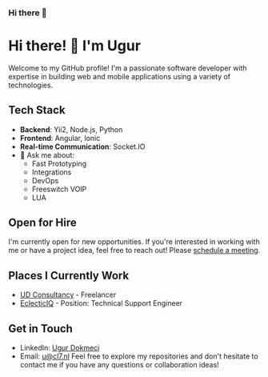 ### Hi there 👋

<!--
**udokmeci/udokmeci** is a ✨ _special_ ✨ repository because its `README.md` (this file) appears on your GitHub profile.

Here are some ideas to get you started:

- 🔭 I’m currently working on ...
- 🌱 I’m currently learning ...
- 👯 I’m looking to collaborate on ...
- 🤔 I’m looking for help with ...
- 💬 Ask me about ...
- 📫 How to reach me: ...
- 😄 Pronouns: ...
- ⚡ Fun fact: ...
-->

# Hi there! 👋 I'm Ugur

Welcome to my GitHub profile! I'm a passionate software developer with expertise in building web and mobile applications using a variety of technologies.

## Tech Stack

- **Backend**: Yii2, Node.js, Python
- **Frontend**: Angular, Ionic
- **Real-time Communication**: Socket.IO
- 💬 Ask me about:
  - Fast Prototyping 
  - Integrations
  - DevOps
  - Freeswitch VOIP
  - LUA
  

## Open for Hire

I'm currently open for new opportunities. If you're interested in working with me or have a project idea, feel free to reach out! Please [schedule a meeting](https://calendly.com/udcon).


## Places I Currently Work

- [UD Consultancy](https://cl7.nl) - Freelancer
- [EclecticIQ](https://www.eclecticiq.com/) - Position: Technical Support Engineer

## Get in Touch

- LinkedIn: [Ugur Dokmeci](https://www.linkedin.com/in/udokmeci/)
- Email: u@cl7.nl
Feel free to explore my repositories and don't hesitate to contact me if you have any questions or collaboration ideas!
